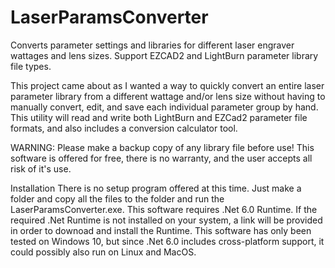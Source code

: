 # LaserParamsConverter
Converts parameter settings and libraries for different laser engraver wattages and lens sizes. Support EZCAD2 and LightBurn parameter library file types.

This project came about as I wanted a way to quickly convert an entire laser parameter library from a different wattage and/or lens size without having to manually convert, edit, and save each individual parameter group by hand. This utility will read and write both LightBurn and EZCad2 parameter file formats, and also includes a conversion calculator tool.

WARNING: Please make a backup copy of any library file before use! This software is offered for free, there is no warranty, and the user accepts all risk of it's use.

Installation
There is no setup program offered at this time. Just make a folder and copy all the files to the folder and run the LaserParamsConverter.exe. This software requires .Net 6.0 Runtime. If the required .Net Runtime is not installed on your system, a link will be provided in order to downoad and install the Runtime. This software has only been tested on Windows 10, but since .Net 6.0 includes cross-platform support, it could possibly also run on Linux and MacOS.
